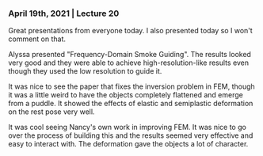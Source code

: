### April 19th, 2021 | Lecture 20

Great presentations from everyone today. I also presented today so I won't comment on that.

Alyssa presented "Frequency-Domain Smoke Guiding". The results looked very good and they were able to achieve high-resolution-like results even though they used the low resolution to guide it.

It was nice to see the paper that fixes the inversion problem in FEM, though it was a little weird to have the objects completely flattened and emerge from a puddle. It showed the effects of elastic and semiplastic deformation on the rest pose very well.

It was cool seeing Nancy's own work in improving FEM. It was nice to go over the process of building  this and the results seemed very effective and easy to interact with. The deformation gave the objects a lot of character.
